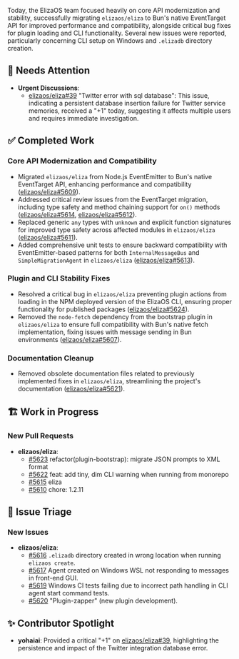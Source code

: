 Today, the ElizaOS team focused heavily on core API modernization and stability, successfully migrating `elizaos/eliza` to Bun's native EventTarget API for improved performance and compatibility, alongside critical bug fixes for plugin loading and CLI functionality. Several new issues were reported, particularly concerning CLI setup on Windows and `.elizadb` directory creation.

## 🚨 Needs Attention
- **Urgent Discussions**:
    - [elizaos/eliza#39](https://github.com/elizaos/eliza/issues/39) "Twitter error with sql database": This issue, indicating a persistent database insertion failure for Twitter service memories, received a "+1" today, suggesting it affects multiple users and requires immediate investigation.

## ✅ Completed Work
### Core API Modernization and Compatibility
- Migrated `elizaos/eliza` from Node.js EventEmitter to Bun's native EventTarget API, enhancing performance and compatibility ([elizaos/eliza#5609](https://github.com/elizaos/eliza/pull/5609)).
- Addressed critical review issues from the EventTarget migration, including type safety and method chaining support for `on()` methods ([elizaos/eliza#5614](https://github.com/elizaos/eliza/pull/5614), [elizaos/eliza#5612](https://github.com/elizaos/eliza/pull/5612)).
- Replaced generic `any` types with `unknown` and explicit function signatures for improved type safety across affected modules in `elizaos/eliza` ([elizaos/eliza#5611](https://github.com/elizaos/eliza/pull/5611)).
- Added comprehensive unit tests to ensure backward compatibility with EventEmitter-based patterns for both `InternalMessageBus` and `SimpleMigrationAgent` in `elizaos/eliza` ([elizaos/eliza#5613](https://github.com/elizaos/eliza/pull/5613)).

### Plugin and CLI Stability Fixes
- Resolved a critical bug in `elizaos/eliza` preventing plugin actions from loading in the NPM deployed version of the ElizaOS CLI, ensuring proper functionality for published packages ([elizaos/eliza#5624](https://github.com/elizaos/eliza/pull/5624)).
- Removed the `node-fetch` dependency from the bootstrap plugin in `elizaos/eliza` to ensure full compatibility with Bun's native fetch implementation, fixing issues with message sending in Bun environments ([elizaos/eliza#5607](https://github.com/elizaos/eliza/pull/5607)).

### Documentation Cleanup
- Removed obsolete documentation files related to previously implemented fixes in `elizaos/eliza`, streamlining the project's documentation ([elizaos/eliza#5621](https://github.com/elizaos/eliza/pull/5621)).

## 🏗️ Work in Progress
### New Pull Requests
- **elizaos/eliza**:
    - [#5623](https://github.com/elizaos/eliza/pull/5623) refactor(plugin-bootstrap): migrate JSON prompts to XML format
    - [#5622](https://github.com/elizaos/eliza/pull/5622) feat: add tiny, dim CLI warning when running from monorepo
    - [#5615](https://github.com/elizaos/eliza/pull/5615) eliza
    - [#5610](https://github.com/elizaos/eliza/pull/5610) chore: 1.2.11

## 🐞 Issue Triage
### New Issues
- **elizaos/eliza**:
    - [#5616](https://github.com/elizaos/eliza/issues/5616) `.elizadb` directory created in wrong location when running `elizaos create`.
    - [#5617](https://github.com/elizaos/eliza/issues/5617) Agent created on Windows WSL not responding to messages in front-end GUI.
    - [#5619](https://github.com/elizaos/eliza/issues/5619) Windows CI tests failing due to incorrect path handling in CLI agent start command tests.
    - [#5620](https://github.com/elizaos/eliza/issues/5620) "Plugin-zapper" (new plugin development).

## ✨ Contributor Spotlight
- **yohaiai**: Provided a critical "+1" on [elizaos/eliza#39](https://github.com/elizaos/eliza/issues/39), highlighting the persistence and impact of the Twitter integration database error.